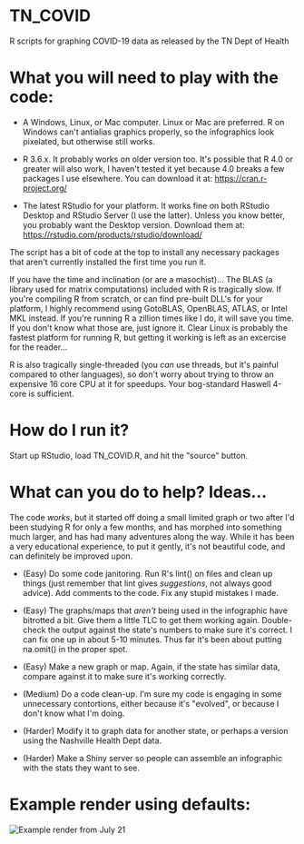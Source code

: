 # TN_COVID

R scripts for graphing COVID-19 data as released by the TN Dept of Health

# What you will need to play with the code:

* A Windows, Linux, or Mac computer.    Linux or Mac are preferred.   R on Windows can't antialias graphics properly, so the infographics look pixelated, but otherwise still works.

* R 3.6.x.   It probably works on older version too.  It's possible that R 4.0 or greater will also work, I haven't tested it yet because 4.0 breaks a few packages I use elsewhere.   You can download it at:  https://cran.r-project.org/

* The latest RStudio for your platform.   It works fine on both RStudio Desktop and RStudio Server (I use the latter).   Unless you know better, you probably want the Desktop version.  Download them at:   https://rstudio.com/products/rstudio/download/

The script has a bit of code at the top to install any necessary packages that aren't currently installed the first time you run it.

If you have the time and inclination (or are a masochist)...   The BLAS (a library used for matrix computations) included with R is tragically slow.   If you're compiling R from scratch, or can find pre-built DLL's for your platform, I highly recommend using GotoBLAS, OpenBLAS, ATLAS, or Intel MKL instead.   If you're running R a zillion times like I do, it will save you time.  If you don't know what those are, just ignore it.   Clear Linux is probably the fastest platform for running R, but getting it working is left as an excercise for the reader...

R is also tragically single-threaded (you *can* use threads, but it's painful compared to other languages), so don't worry about trying to throw an expensive 16 core CPU at it for speedups.    Your bog-standard Haswell 4-core is sufficient. 

# How do I run it?

Start up RStudio, load TN_COVID.R, and hit the "source" button.  

# What can you do to help?   Ideas...

The code *works*, but it started off doing a small limited graph or two after I'd been studying R for only a few months, and has morphed into something much larger, and has had many adventures along the way.  While it has been a very educational experience, to put it gently, it's not beautiful code, and can definitely be improved upon.

* (Easy) Do some code janitoring.   Run R's lint() on files and clean up things (just remember that lint gives *suggestions*, not always good advice).   Add comments to the code.  Fix any stupid mistakes I made.

* (Easy) The graphs/maps that *aren't* being used in the infographic have bitrotted a bit.   Give them a little TLC to get them working again.   Double-check the output against the state's numbers to make sure it's correct.   I can fix one up in about 5-10 minutes.  Thus far it's been about putting na.omit() in the proper spot.

* (Easy) Make a new graph or map.   Again, if the state has similar data, compare against it to make sure it's working correctly.

* (Medium) Do a code clean-up.   I'm sure my code is engaging in some unnecessary contortions, either because it's "evolved", or because I don't know what I'm doing. 

* (Harder) Modify it to graph data for another state, or perhaps a version using the Nashville Health Dept data.

* (Harder) Make a Shiny server so people can assemble an infographic with the stats they want to see. 

# Example render using defaults:

![Example render from July 21](https://i.imgur.com/mbukJTK.png)
